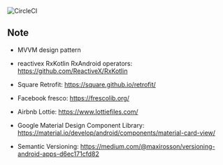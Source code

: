 ![CircleCI](https://circleci.com/gh/zhaonian/Ureka-Lite.svg?style=shield&circle-token=b618ebcdb6af9367cb7c5a724ccd64668b311945)
## Note

* MVVM design pattern

* reactivex RxKotlin RxAndroid operators: https://github.com/ReactiveX/RxKotlin

* Square Retrofit: https://square.github.io/retrofit/

* Facebook fresco: https://frescolib.org/ 

* Airbnb Lottie: https://www.lottiefiles.com/

* Google Material Design Component Library: https://material.io/develop/android/components/material-card-view/

* Semantic Versioning: https://medium.com/@maxirosson/versioning-android-apps-d6ec171cfd82
